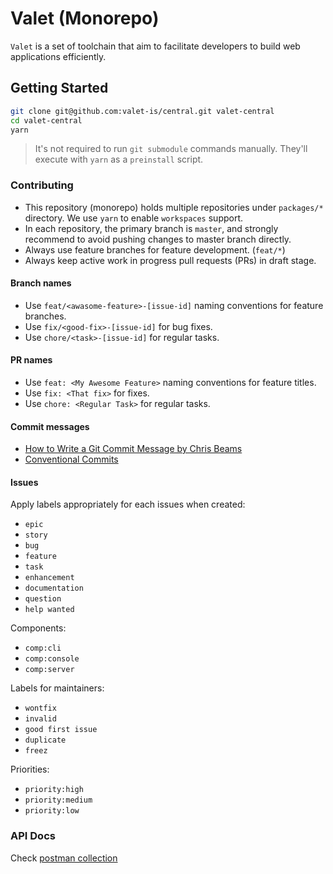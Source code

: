 # Valet (Monorepo)

`Valet` is a set of toolchain that aim to facilitate developers to build web applications efficiently.

## Getting Started

```bash
git clone git@github.com:valet-is/central.git valet-central
cd valet-central
yarn
```

> It's not required to run `git submodule` commands manually. They'll execute with `yarn` as a `preinstall` script.

### Contributing

- This repository (monorepo) holds multiple repositories under `packages/*` directory. We use `yarn` to enable `workspaces` support.
- In each repository, the primary branch is `master`, and strongly recommend to avoid pushing changes to master branch directly.
- Always use feature branches for feature development. (`feat/*`)
- Always keep active work in progress pull requests (PRs) in draft stage.

#### Branch names

- Use `feat/<awasome-feature>-[issue-id]` naming conventions for feature branches.
- Use `fix/<good-fix>-[issue-id]` for bug fixes.
- Use `chore/<task>-[issue-id]` for regular tasks.

#### PR names

- Use `feat: <My Awesome Feature>` naming conventions for feature titles.
- Use `fix: <That fix>` for fixes.
- Use `chore: <Regular Task>` for regular tasks.

#### Commit messages

- [How to Write a Git Commit Message by Chris Beams](https://chris.beams.io/posts/git-commit/)
- [Conventional Commits](https://www.conventionalcommits.org/en/v1.0.0/)

#### Issues

Apply labels appropriately for each issues when created:

- `epic`
- `story`
- `bug`
- `feature`
- `task`
- `enhancement`
- `documentation`
- `question`
- `help wanted`

Components:

- `comp:cli`
- `comp:console`
- `comp:server`

Labels for maintainers:

- `wontfix`
- `invalid`
- `good first issue`
- `duplicate`
- `freez`

Priorities:

- `priority:high`
- `priority:medium`
- `priority:low`


### API Docs

Check [postman collection](https://documenter.getpostman.com/view/16889203/TzseK6ym)
